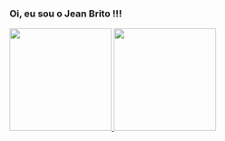 ### Oi, eu sou o Jean Brito !!!
 <div>
  <a href="https://github.com/kirito2911">
  <img height="180em"   src="https://github-readme-stats.vercel.app/api?username=kirito2911&show_icons=true&theme=cobalt&include_all_commits=true&count_private=true&hide=contribs,prs"/>
  <img height="180em" src="https://github-readme-stats.vercel.app/api/top-langs/?username=kirito2911&layout=compact&langs_count=7&theme=cobalt"/>
 
</div>
<!--
**Kirito2911/kirito2911** is a ✨ _special_ ✨ repository because its `README.md` (this file) appears on your GitHub profile.

Here are some ideas to get you started:

- 🔭 I’m currently working on ...
- 🌱 I’m currently learning ...
- 👯 I’m looking to collaborate on ...
- 🤔 I’m looking for help with ...
- 💬 Ask me about ...
- 📫 How to reach me: ...
- 😄 Pronouns: ...
- ⚡ Fun fact: ...
-->
